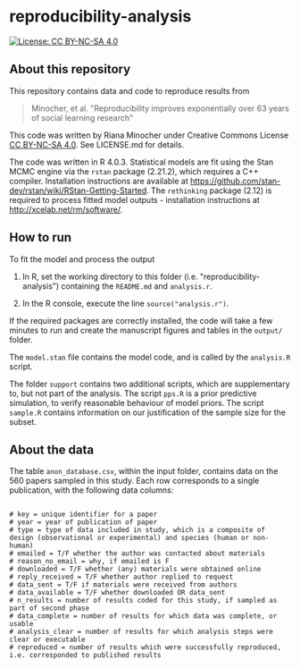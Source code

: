 reproducibility-analysis
============

[![License: CC BY-NC-SA 4.0](https://licensebuttons.net/l/by-nc-sa/4.0/80x15.png)](https://creativecommons.org/licenses/by-nc-sa/4.0/)

## About this repository

This repository contains data and code to reproduce results from

> Minocher, et al. "Reproducibility improves exponentially over 63 years of social learning research"

This code was written by Riana Minocher under Creative Commons License [CC BY-NC-SA 4.0](https://creativecommons.org/licenses/by-nc-sa/4.0/). See LICENSE.md for details.

The code was written in R 4.0.3. Statistical models are fit using the Stan MCMC engine via the `rstan` package (2.21.2), which requires a C++ compiler. Installation instructions are available at https://github.com/stan-dev/rstan/wiki/RStan-Getting-Started. The `rethinking` package (2.12) is required to process fitted model outputs - installation instructions at http://xcelab.net/rm/software/.

## How to run

To fit the model and process the output

1. In R, set the working directory to this folder (i.e. "reproducibility-analysis") containing the `README.md` and `analysis.r`.

2. In the R console, execute the line `source("analysis.r")`.

If the required packages are correctly installed, the code will take a few minutes to run and create the manuscript figures and tables in the `output/` folder. 

The `model.stan` file contains the model code, and is called by the `analysis.R` script.

The folder `support` contains two additional scripts, which are supplementary to, but not part of the analysis. The script `pps.R` is a prior predictive simulation, to verify reasonable behaviour of model priors. The script `sample.R` contains information on our justification of the sample size for the subset. 

## About the data

The table `anon_database.csv`, within the input folder, contains data on the 560 papers sampled in this study. Each row corresponds to a single publication, with the following data columns:

```

# key = unique identifier for a paper
# year = year of publication of paper
# type = type of data included in study, which is a composite of design (observational or experimental) and species (human or non-human)
# emailed = T/F whether the author was contacted about materials
# reason_no_email = why, if emailed is F
# downloaded = T/F whether (any) materials were obtained online
# reply_received = T/F whether author replied to request
# data_sent = T/F if materials were received from authors
# data_available = T/F whether downloaded OR data_sent
# n_results = number of results coded for this study, if sampled as part of second phase
# data_complete = number of results for which data was complete, or usable
# analysis_clear = number of results for which analysis steps were clear or executable
# reproduced = number of results which were successfully reproduced, i.e. corresponded to published results

```
